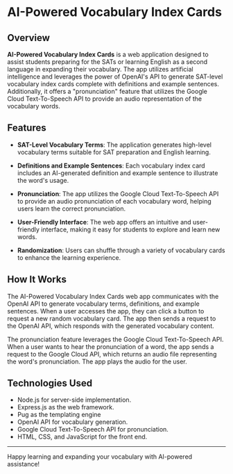 # AI-Powered Vocabulary Index Cards

## Overview

**AI-Powered Vocabulary Index Cards** is a web application designed to assist students preparing for the SATs or learning English as a second language in expanding their vocabulary. The app utilizes artificial intelligence and leverages the power of OpenAI's API to generate SAT-level vocabulary index cards complete with definitions and example sentences. Additionally, it offers a "pronunciation" feature that utilizes the Google Cloud Text-To-Speech API to provide an audio representation of the vocabulary words.

## Features

- **SAT-Level Vocabulary Terms**: The application generates high-level vocabulary terms suitable for SAT preparation and English learning.

- **Definitions and Example Sentences**: Each vocabulary index card includes an AI-generated definition and example sentence to illustrate the word's usage.

- **Pronunciation**: The app utilizes the Google Cloud Text-To-Speech API to provide an audio pronunciation of each vocabulary word, helping users learn the correct pronunciation.

- **User-Friendly Interface**: The web app offers an intuitive and user-friendly interface, making it easy for students to explore and learn new words.

- **Randomization**: Users can shuffle through a variety of vocabulary cards to enhance the learning experience.

## How It Works

The AI-Powered Vocabulary Index Cards web app communicates with the OpenAI API to generate vocabulary terms, definitions, and example sentences. When a user accesses the app, they can click a button to request a new random vocabulary card. The app then sends a request to the OpenAI API, which responds with the generated vocabulary content.

The pronunciation feature leverages the Google Cloud Text-To-Speech API. When a user wants to hear the pronunciation of a word, the app sends a request to the Google Cloud API, which returns an audio file representing the word's pronunciation. The app plays the audio for the user.

## Technologies Used

- Node.js for server-side implementation.
- Express.js as the web framework.
- Pug as the templating engine
- OpenAI API for vocabulary generation.
- Google Cloud Text-To-Speech API for pronunciation.
- HTML, CSS, and JavaScript for the front end.

---

Happy learning and expanding your vocabulary with AI-powered assistance!

